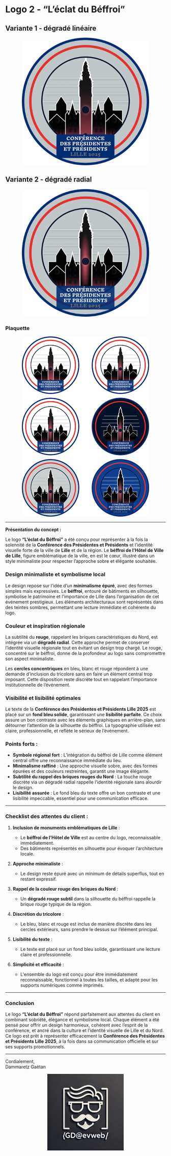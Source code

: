 # Logo 2 - “L’éclat du Béffroi”

## Variante 1 - dégradé linéaire

<div style="text-align:center">
<img src="./img/léclat-du-beffroi-linear-encours.png" style="width: 400px; height:auto; borer-radius:10px">
</div>

## Variante 2 - dégradé radial

<div style="text-align:center">
<img src="./img/léclat-du-beffroi-radial-encours.png" style="width: 400px; height:auto; borer-radius:10px">
</div>

### Plaquette

<div style="text-align:center">
<img src="./img/plaquette-logo2-Léclat-du-beffroi-v2.png" style="width: 400px; height:auto; borer-radius:10px">
</div>

---

**Présentation du concept :**

Le logo **“L’éclat du Béffroi”** a été conçu pour représenter à la fois la solennité de la **Conférence des Présidentes et Présidents** et l’identité visuelle forte de la ville de **Lille** et de la région. Le **béffroi de l’Hôtel de Ville de Lille**, figure emblématique de la ville, en est le cœur, illustré dans un style minimaliste pour respecter l’approche sobre et élégante souhaitée.

### Design minimaliste et symbolisme local

Le design repose sur l’idée d’un **minimalisme épuré**, avec des formes simples mais expressives. Le **béffroi**, entouré de bâtiments en silhouette, symbolise le patrimoine et l’importance de Lille dans l’organisation de cet événement prestigieux. Les éléments architecturaux sont représentés dans des teintes sombres, permettant une lecture immédiate et cohérente du logo.

### Couleur et inspiration régionale

La subtilité du **rouge**, rappelant les briques caractéristiques du Nord, est intégrée via un **dégradé radial**. Cette approche permet de conserver l’identité visuelle régionale tout en évitant un design trop chargé. Le rouge, concentré sur le béffroi, donne de la profondeur au logo sans compromettre son aspect minimaliste.

Les **cercles concentriques** en bleu, blanc et rouge répondent à une demande d’inclusion du tricolore sans en faire un élément central trop imposant. Cette disposition reste discrète tout en rappelant l’importance institutionnelle de l’événement.

### Visibilité et lisibilité optimales

Le texte de la **Conférence des Présidentes et Présidents Lille 2025** est placé sur un **fond bleu solide**, garantissant une **lisibilité parfaite**. Ce choix assure un bon contraste avec les éléments graphiques en arrière-plan, sans détourner l’attention de la silhouette du béffroi. La typographie utilisée est claire, professionnelle, et reflète le sérieux de l’événement.

### Points forts :

- **Symbole régional fort** : L’intégration du béffroi de Lille comme élément central offre une reconnaissance immédiate du lieu.
- **Minimalisme raffiné** : Une approche visuelle sobre, avec des formes épurées et des couleurs restreintes, garantit une image élégante.
- **Subtilité du rappel des briques rouges du Nord** : La touche rouge discrète via un dégradé radial rappelle l’identité régionale sans alourdir le design.
- **Lisibilité assurée** : Le fond bleu du texte offre un bon contraste et une lisibilité impeccable, essentiel pour une communication efficace.

---

### Checklist des attentes du client :

1. **Inclusion de monuments emblématiques de Lille** :

   - Le **béffroi de l’Hôtel de Ville** est au centre du logo, reconnaissable immédiatement.
   - Des bâtiments représentés en silhouette pour évoquer l’architecture locale.

2. **Approche minimaliste** :

   - Le design reste épuré avec un minimum de détails superflus, tout en restant expressif.

3. **Rappel de la couleur rouge des briques du Nord** :

   - Un **dégradé rouge subtil** dans la silhouette du béffroi rappelle la brique rouge typique de la région.

4. **Discrétion du tricolore** :

   - Le bleu, blanc et rouge est inclus de manière discrète dans les cercles extérieurs, sans prendre le dessus sur l’élément principal.

5. **Lisibilité du texte** :

   - Le texte est placé sur un fond bleu solide, garantissant une lecture claire et professionnelle.

6. **Simplicité et efficacité** :
   - L'ensemble du logo est conçu pour être immédiatement reconnaissable, fonctionnel à toutes les tailles, et adapté pour les supports numériques comme imprimés.

---

### Conclusion

Le logo **“L’éclat du Béffroi”** répond parfaitement aux attentes du client en combinant sobriété, élégance et symbolisme local. Chaque élément a été pensé pour offrir un design harmonieux, cohérent avec l’esprit de la conférence, et ancré dans la culture et l’identité visuelle de Lille et du Nord. Ce logo est prêt à représenter efficacement la **Conférence des Présidentes et Présidents Lille 2025**, à la fois dans sa communication officielle et sur ses supports promotionnels.

---

Cordialement,  
Dammaretz Gaëtan

<div style="text-align:center">
<img src="./img/signature.webp" style="width: 240px; height:auto; borer-radius:10px">
</div>
